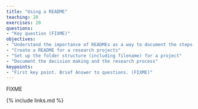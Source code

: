 ```yaml
---
title: "Using a README"
teaching: 20
exercises: 20
questions:
- "Key question (FIXME)"
objectives:
- "Understand the importance of READMEs as a way to document the steps of a research project"
- "Create a README for a research projects"
- "Set up the folder structure (including filename) for a project"
- "Document the decision making and the research process"
keypoints:
- "First key point. Brief Answer to questions. (FIXME)"
---
```

FIXME

{% include links.md %}








